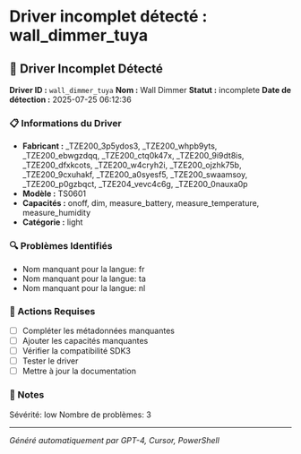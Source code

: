 # Driver incomplet détecté : wall_dimmer_tuya

## 🚨 Driver Incomplet Détecté

**Driver ID :** `wall_dimmer_tuya`
**Nom :** Wall Dimmer
**Statut :** incomplete
**Date de détection :** 2025-07-25 06:12:36

### 📋 Informations du Driver
- **Fabricant :** _TZE200_3p5ydos3, _TZE200_whpb9yts, _TZE200_ebwgzdqq, _TZE200_ctq0k47x, _TZE200_9i9dt8is, _TZE200_dfxkcots, _TZE200_w4cryh2i, _TZE200_ojzhk75b, _TZE200_9cxuhakf, _TZE200_a0syesf5, _TZE200_swaamsoy, _TZE200_p0gzbqct, _TZE204_vevc4c6g, _TZE200_0nauxa0p
- **Modèle :** TS0601
- **Capacités :** onoff, dim, measure_battery, measure_temperature, measure_humidity
- **Catégorie :** light

### 🔍 Problèmes Identifiés
- Nom manquant pour la langue: fr
- Nom manquant pour la langue: ta
- Nom manquant pour la langue: nl

### 🎯 Actions Requises
- [ ] Compléter les métadonnées manquantes
- [ ] Ajouter les capacités manquantes
- [ ] Vérifier la compatibilité SDK3
- [ ] Tester le driver
- [ ] Mettre à jour la documentation

### 📝 Notes
Sévérité: low
Nombre de problèmes: 3

---
*Généré automatiquement par GPT-4, Cursor, PowerShell*

